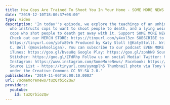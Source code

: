 ```yaml
---
title: How Cops Are Trained To Shoot You In Your Home - SOME MORE NEWS
date: "2019-12-10T18:00:37+08:00"
type: video
description: 'In today''s episode, we explore the teachings of an unhinged maniac
  who instructs cops to want to shoot people to death, and a lying weirdo who helps
  cops who shot people to death get away with it. Support SOME MORE NEWS: http://www.patreon.com/SomeMoreNews
  Check out our MERCH STORE: https://tinyurl.com/y4xxl3zn SUBSCRIBE to SOME MORE NEWS:
  https://tinyurl.com/ybfx89rh Produced by Katy Stoll (@KatyStoll). Written by David
  C. Bell (@moviehooligan). You can subscribe to our podcast EVEN MORE NEWS here:
  iTunes: https://goo.gl/bveu8q Google Play: https://goo.gl/zpnhN9 Soundcloud: https://goo.gl/xMHZYT
  Stitcher: https://goo.gl/ZFdRhp Follow us on social Media! Twitter: https://twitter.com/SomeMoreNews
  Instagram: https://www.instagram.com/SomeMoreNews/ Facebook: https://www.facebook.com/SomeMoreNews/
  Source List - https://tinyurl.com/yymqplh5 Thumbnail photo via Tony Webster - https://www.flickr.com/photos/diversey/28205105385
  under the Creative Commons CC BY-SA 2.0.'
publishdate: "2019-11-06T16:00:10.000Z"
url: /somemorenews/tuzQrbio2Qw/
providers:
  youtube:
    id: tuzQrbio2Qw
---
```

